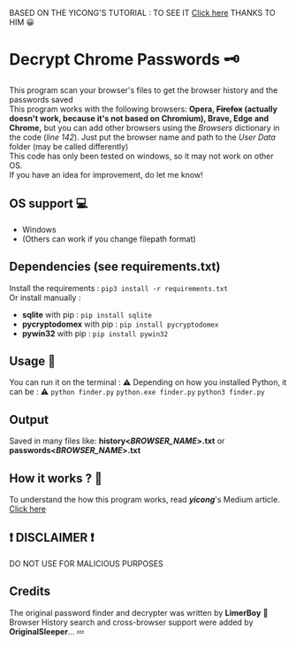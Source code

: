 BASED ON THE YICONG'S TUTORIAL : TO SEE IT [Click here](https://ohyicong.medium.com/how-to-hack-chrome-password-with-python-1bedc167be3d)
THANKS TO HIM 😀

# Decrypt Chrome Passwords 🗝
This program scan your browser's files to get the browser history and the passwords saved <br>
This program works with the following browsers: **Opera, ~~Firefox~~ (actually doesn't work, because it's not based on Chromium), Brave, Edge and Chrome,** but you can add other browsers using the *Browsers* dictionary in the code (*line 142*). Just put the browser name and path to the *User Data* folder (may be called differently) <br>
This code has only been tested on windows, so it may not work on other OS.<br>
If you have an idea for improvement, do let me know!<br>

## OS support 💻
- Windows
- (Others can work if you change filepath format)

##
## Dependencies (see requirements.txt)
Install the requirements :
```pip3 install -r requirements.txt``` <br>
Or install manually :
- **sqlite** with pip : ```pip install sqlite```
- **pycryptodomex**  with pip : ```pip install pycryptodomex```
- **pywin32** with pip : ```pip install pywin32```

## Usage 📖
You can run it on the terminal :
**⚠** Depending on how you installed Python, it can be : **⚠**
```python finder.py```
```python.exe finder.py```
```python3 finder.py```

## Output 
Saved in many files like: **history<*BROWSER_NAME*>.txt** or **passwords<*BROWSER_NAME*>.txt**

## How it works ? 🤔
To understand the how this program works, read ***yicong***'s Medium article. <br>
[Click here](https://ohyicong.medium.com/how-to-hack-chrome-password-with-python-1bedc167be3d)


## ❗ **DISCLAIMER** ❗
 DO NOT USE FOR MALICIOUS PURPOSES 

## Credits
The original password finder and decrypter was written by **LimerBoy** 👏
Browser History search and cross-browser support were added by **OriginalSleeper**... 💤


